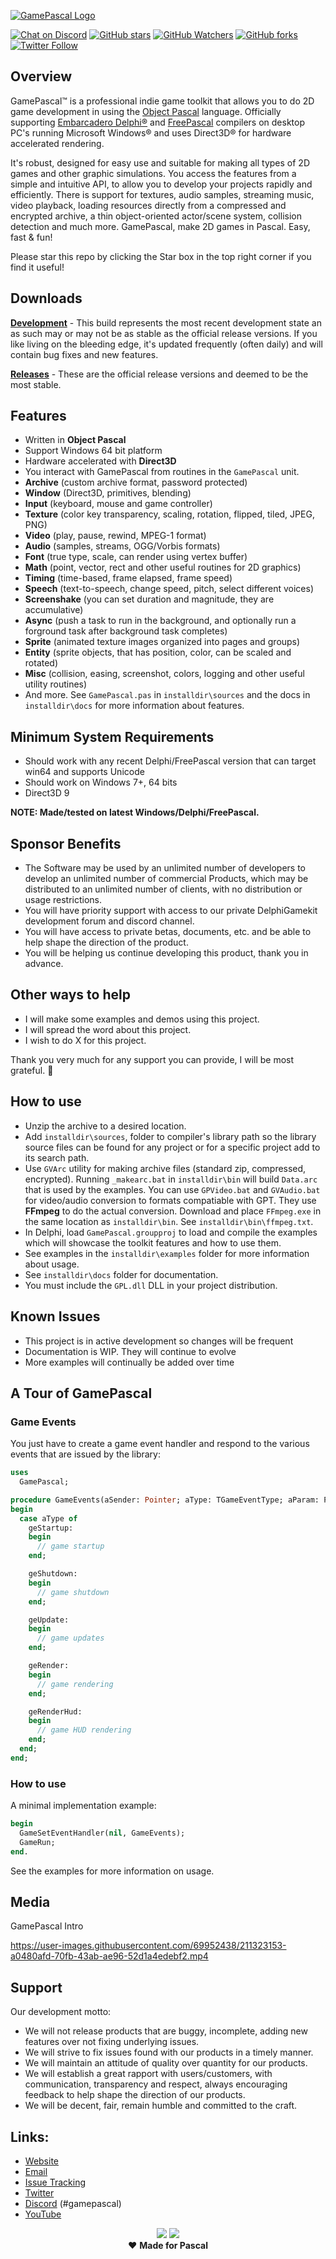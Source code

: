 <a href="https://gamepascal.org" target="_blank">![GamePascal Logo](media/logo.png)</a>

[![Chat on Discord](https://img.shields.io/discord/754884471324672040.svg?logo=discord)](https://discord.gg/tPWjMwK) [![GitHub stars](https://img.shields.io/github/stars/tinyBigGAMES/GamePascal?style=social)](https://github.com/tinyBigGAMES/GamePascal/stargazers) [![GitHub Watchers](https://img.shields.io/github/watchers/tinyBigGAMES/GamePascal?style=social)](https://github.com/tinyBigGAMES/GamePascal/network/members) [![GitHub forks](https://img.shields.io/github/forks/tinyBigGAMES/GamePascal?style=social)](https://github.com/tinyBigGAMES/GamePascal/network/members)
[![Twitter Follow](https://img.shields.io/twitter/follow/tinyBigGAMES?style=social)](https://twitter.com/tinyBigGAMES)

## Overview
GamePascal&trade; is a professional indie game toolkit that allows you to do 2D game development in using the <a href="https://en.wikipedia.org/wiki/Object_Pascal" target="_blank">Object Pascal</a> language. Officially supporting <a href="https://www.embarcadero.com/products/delphi" target="_blank"> Embarcadero Delphi®</a> and <a href="https://www.freepascal.org/" target="_blank">FreePascal</a> compilers on desktop PC's running Microsoft Windows® and uses Direct3D® for hardware accelerated rendering.

It's robust, designed for easy use and suitable for making all types of 2D games and other graphic simulations. You access the features from a simple and intuitive API, to allow you to develop your projects rapidly and efficiently. There is support for textures, audio samples, streaming music, video playback, loading resources directly from a compressed and encrypted archive, a thin object-oriented actor/scene system, collision detection and much more. GamePascal, make 2D games in Pascal. Easy, fast & fun!

Please star this repo by clicking the Star box in the top right corner if you find it useful!

## Downloads
<a href="https://github.com/tinyBigGAMES/GamePascal/archive/refs/heads/main.zip" target="_blank">**Development**</a> - This build represents the most recent development state an as such may or may not be as stable as the official release versions. If you like living on the bleeding edge, it's updated frequently (often daily) and will contain bug fixes and new features.

<a href="https://github.com/tinyBigGAMES/GamePascal/releases" target="_blank">**Releases**</a> - These are the official release versions and deemed to be the most stable.

## Features
- Written in **Object Pascal**
- Support Windows 64 bit platform
- Hardware accelerated with **Direct3D**
- You interact with GamePascal from routines in the `GamePascal` unit.
- **Archive** (custom archive format, password protected)
- **Window** (Direct3D, primitives, blending)
- **Input** (keyboard, mouse and game controller)
- **Texture** (color key transparency, scaling, rotation, flipped, tiled, JPEG, PNG)
- **Video** (play, pause, rewind, MPEG-1 format)
- **Audio** (samples, streams, OGG/Vorbis formats)
- **Font** (true type, scale, can render using vertex buffer)
- **Math** (point, vector, rect and other useful routines for 2D graphics)
- **Timing** (time-based, frame elapsed, frame speed)
- **Speech** (text-to-speech, change speed, pitch, select different voices)
- **Screenshake** (you can set duration and magnitude, they are accumulative)
- **Async** (push a task to run in the background, and optionally run a forground task after background task completes)
- **Sprite** (animated texture images organized into pages and groups)
- **Entity** (sprite objects, that has position, color, can be scaled and rotated)
- **Misc** (collision, easing, screenshot, colors, logging and other useful utility routines)
- And more. See `GamePascal.pas` in `installdir\sources` and the docs in `installdir\docs` for more information about features.

## Minimum System Requirements
- Should work with any recent Delphi/FreePascal version that can target win64 and supports Unicode
- Should work on Windows 7+, 64 bits
- Direct3D 9

**NOTE: Made/tested on latest Windows/Delphi/FreePascal.** 

## Sponsor Benefits 
- The Software may be used by an unlimited number of developers to develop an unlimited number of commercial Products, which may be distributed to an unlimited number of clients, with no distribution or usage restrictions. 
- You will have priority support with access to our private DelphiGamekit development forum and discord channel.
- You will have access to private betas, documents, etc. and be able to help shape the direction of the product.
- You will be helping us continue developing this product, thank you in advance.

## Other ways to help
- I will make some examples and demos using this project.
- I will spread the word about this project.
- I wish to do X for this project.

Thank you very much for any support you can provide, I will be most grateful. :clap: 

## How to use
- Unzip the archive to a desired location.
- Add `installdir\sources`, folder to compiler's library path so the library source files can be found for any project or for a specific project add to its search path.
- Use `GVArc` utility for making archive files (standard zip, compressed, encrypted). Running `_makearc.bat` in `installdir\bin` will build `Data.arc` that is used by the examples. 
You can use `GPVideo.bat` and `GVAudio.bat` for video/audio conversion to formats compatiable with GPT. They use **FFmpeg** to do the actual conversion. Download and place `FFmpeg.exe` in the same location as `installdir\bin`. See `installdir\bin\ffmpeg.txt`.
- In Delphi, load `GamePascal.groupproj` to load and compile the examples which will showcase the toolkit features and how to use them.
- See examples in the `installdir\examples` folder for more information about usage.
- See `installdir\docs` folder for documentation.
- You must include the `GPL.dll` DLL in your project distribution.

## Known Issues
- This project is in active development so changes will be frequent 
- Documentation is WIP. They will continue to evolve
- More examples will continually be added over time

## A Tour of GamePascal
### Game Events
You just have to create a game event handler and respond to the various events that are issued by the library:
```pascal
uses
  GamePascal;

procedure GameEvents(aSender: Pointer; aType: TGameEventType; aParam: PGameEventParam);
begin
  case aType of
    geStartup:
    begin
      // game startup
    end;

    geShutdown:
    begin
      // game shutdown
    end;

    geUpdate:
    begin
      // game updates
    end;

    geRender:
    begin
      // game rendering
    end;

    geRenderHud:
    begin
      // game HUD rendering
    end;
  end;
end;

```
### How to use
A minimal implementation example:
```pascal
begin
  GameSetEventHandler(nil, GameEvents);
  GameRun;
end.
```

See the examples for more information on usage.

## Media
GamePascal Intro  

https://user-images.githubusercontent.com/69952438/211323153-a0480afd-70fb-43ab-ae96-52d1a4edebf2.mp4

## Support
Our development motto: 
- We will not release products that are buggy, incomplete, adding new features over not fixing underlying issues.
- We will strive to fix issues found with our products in a timely manner.
- We will maintain an attitude of quality over quantity for our products.
- We will establish a great rapport with users/customers, with communication, transparency and respect, always encouraging feedback to help shape the direction of our products.
- We will be decent, fair, remain humble and committed to the craft.

## Links:
- <a href="https://gamepascal.org" target="_blank">Website</a>
- <a href="mailto:support@tinybiggames.com" target="_blank">Email</a>
- <a href="https://github.com/tinyBigGAMES/GamePascal/issues" target="_blank">Issue Tracking</a>
- <a href="https://twitter.com/tinyBigGAMES" target="_blank">Twitter </a>
- <a href="https://discord.gg/JQqs8J9t9j" target="_blank">Discord</a> (#gamepascal)
- <a href="https://youtube.com/tinyBigGAMES" target="_blank">YouTube</a>

<p align="center">
 <a href="https://www.embarcadero.com/products/delphi" target="_blank"><img src="media/delphi.png"></a>
 <a href="https://www.freepascal.org" target="_blank"><img src="media/FreePascal.gif"></a><br/> 
 ♥ <b>Made for Pascal</b>
</p>

